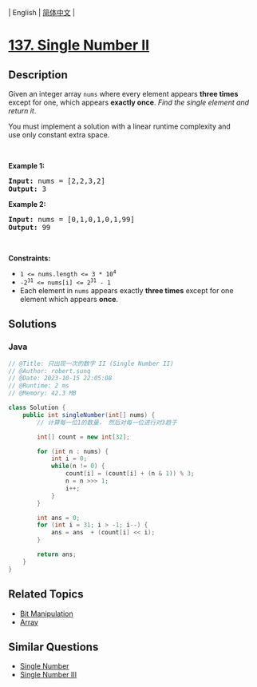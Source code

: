 
| English | [简体中文](README.md) |

# [137. Single Number II](https://leetcode.cn//problems/single-number-ii/)

## Description

<p>Given an integer array <code>nums</code> where&nbsp;every element appears <strong>three times</strong> except for one, which appears <strong>exactly once</strong>. <em>Find the single element and return it</em>.</p>

<p>You must&nbsp;implement a solution with a linear runtime complexity and use&nbsp;only constant&nbsp;extra space.</p>

<p>&nbsp;</p>
<p><strong class="example">Example 1:</strong></p>
<pre><strong>Input:</strong> nums = [2,2,3,2]
<strong>Output:</strong> 3
</pre><p><strong class="example">Example 2:</strong></p>
<pre><strong>Input:</strong> nums = [0,1,0,1,0,1,99]
<strong>Output:</strong> 99
</pre>
<p>&nbsp;</p>
<p><strong>Constraints:</strong></p>

<ul>
	<li><code>1 &lt;= nums.length &lt;= 3 * 10<sup>4</sup></code></li>
	<li><code>-2<sup>31</sup> &lt;= nums[i] &lt;= 2<sup>31</sup> - 1</code></li>
	<li>Each element in <code>nums</code> appears exactly <strong>three times</strong> except for one element which appears <strong>once</strong>.</li>
</ul>


## Solutions


### Java

```Java
// @Title: 只出现一次的数字 II (Single Number II)
// @Author: robert.sunq
// @Date: 2023-10-15 22:05:08
// @Runtime: 2 ms
// @Memory: 42.3 MB

class Solution {
    public int singleNumber(int[] nums) {
        // 计算每一位1的数量， 然后对每一位进行对3趋于

        int[] count = new int[32];

        for (int n : nums) {
            int i = 0;
            while(n != 0) {
                count[i] = (count[i] + (n & 1)) % 3;
                n = n >>> 1;
                i++;
            }
        }

        int ans = 0;
        for (int i = 31; i > -1; i--) {
            ans = ans  + (count[i] << i);
        }

        return ans;
    }
}
```



## Related Topics

- [Bit Manipulation](https://leetcode.cn//tag/bit-manipulation)
- [Array](https://leetcode.cn//tag/array)

## Similar Questions

- [Single Number](../single-number/README_EN.md)
- [Single Number III](../single-number-iii/README_EN.md)
